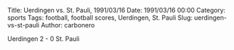 Title: Uerdingen vs. St. Pauli, 1991/03/16
Date: 1991/03/16 00:00
Category: sports
Tags: football, football scores, Uerdingen, St. Pauli
Slug: uerdingen-vs-st-pauli
Author: carbonero


Uerdingen 2 - 0 St. Pauli
